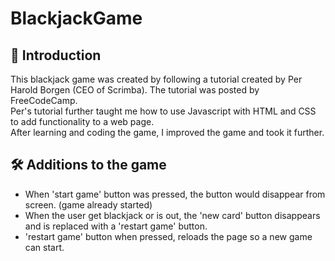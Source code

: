 # BlackjackGame

## 🍼 Introduction    
This blackjack game was created by following a tutorial created by Per Harold Borgen (CEO of Scrimba). 
The tutorial was posted by FreeCodeCamp.  
Per's tutorial further taught me how to use Javascript with HTML and CSS to add functionality to a web page.  
After learning and coding the game, I improved the game and took it further.

## 🛠 Additions to the game  
- When 'start game' button was pressed, the button would disappear from screen. (game already started)  
- When the user get blackjack or is out, the 'new card' button disappears and is replaced with a 'restart game' button.  
- 'restart game' button when pressed, reloads the page so a new game can start.  
